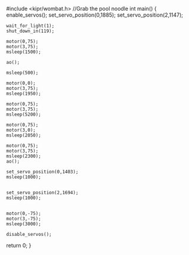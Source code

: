 #include <kipr/wombat.h>
//Grab the pool noodle
int main()
{
    enable_servos();
    set_servo_position(0,1885);
    set_servo_position(2,1147);
   
    wait_for_light(1);
    shut_down_in(119);
    
    motor(0,75);
    motor(3,75);
    msleep(1500);
    
    ao();
    
    msleep(500);
    
    motor(0,0);
    motor(3,75);
    msleep(1950);
    
    motor(0,75);
    motor(3,75);
    msleep(5200);
    
    motor(0,75);
    motor(3,0);
    msleep(2050);
    
    motor(0,75);
    motor(3,75);
    msleep(2300);
    ao();
    
    set_servo_position(0,1403);
    msleep(1000);
    
    
    set_servo_position(2,1694);
    msleep(1000);
    
    
    motor(0,-75);
    motor(3,-75);
    msleep(3000);
    
    disable_servos();
    
   return 0;
}
